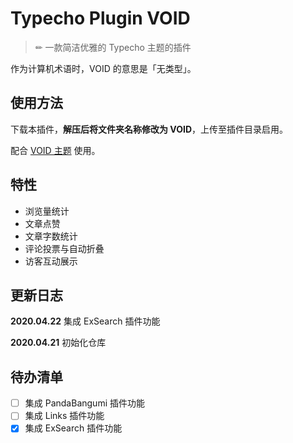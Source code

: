 # Typecho Plugin VOID

> ✏ 一款简洁优雅的 Typecho 主题的插件

作为计算机术语时，VOID 的意思是「无类型」。

## 使用方法

下载本插件，**解压后将文件夹名称修改为 VOID**，上传至插件目录启用。

配合 [VOID 主题](https://github.com/AlanDecode/Typecho-Theme-VOID) 使用。

## 特性

 - 浏览量统计
 - 文章点赞
 - 文章字数统计
 - 评论投票与自动折叠
 - 访客互动展示

## 更新日志

**2020.04.22** 集成 ExSearch 插件功能

**2020.04.21** 初始化仓库

## 待办清单

 - [ ] 集成 PandaBangumi 插件功能
 - [ ] 集成 Links 插件功能
 - [x] 集成 ExSearch 插件功能